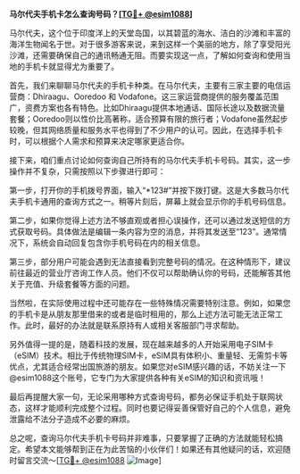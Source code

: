 **马尔代夫手机卡怎么查询号码？[[TG💪+ @esim1088](https://t.me/s/esim1088)]**

马尔代夫，这个位于印度洋上的天堂岛国，以其碧蓝的海水、洁白的沙滩和丰富的海洋生物闻名于世。对于很多游客来说，来到这样一个美丽的地方，除了享受阳光沙滩，还需要确保自己的通讯畅通无阻。而要实现这一点，了解如何查询和使用当地的手机卡就显得尤为重要了。

首先，我们来聊聊马尔代夫的手机卡种类。在马尔代夫，主要有三家主要的电信运营商：Dhiraagu、Ooredoo 和 Vodafone。这三家运营商提供的服务覆盖范围广，资费方案也各有特色。比如Dhiraagu提供本地通话、国际长途以及数据流量套餐；Ooredoo则以性价比高著称，适合预算有限的旅行者；Vodafone虽然起步较晚，但其网络质量和服务水平也得到了不少用户的认可。因此，在选择手机卡时，可以根据个人需求和预算来决定哪家更适合你。

接下来，咱们重点讨论如何查询自己所持有的马尔代夫手机卡号码。其实，这一步操作并不复杂，只需按照以下步骤进行即可：

第一步，打开你的手机拨号界面，输入“*123#”并按下拨打键。这是大多数马尔代夫手机卡通用的查询方式之一。稍等片刻后，屏幕上就会显示你的手机号码信息。

第二步，如果你觉得上述方法不够直观或者担心误操作，还可以通过发送短信的方式获取号码。具体做法是编辑一条内容为空的消息，并将其发送至“123”。通常情况下，系统会自动回复包含你手机号码在内的相关信息。

第三步，部分用户可能会遇到无法直接看到完整号码的情况。在这种情形下，建议前往最近的营业厅咨询工作人员。他们不仅可以帮助确认你的号码，还能解答其他关于充值、升级套餐等方面的问题。

当然啦，在实际使用过程中还可能存在一些特殊情况需要特别注意。例如，如果您的手机卡是从朋友那里借来的或者是临时租用的，那么上述方法可能无法正常工作。此时，最好的办法就是联系原持有人或相关客服部门寻求帮助。

另外值得一提的是，随着科技的发展，现在越来越多的人开始采用电子SIM卡（eSIM）技术。相比于传统物理SIM卡，eSIM具有体积小、重量轻、无需剪卡等优点，尤其适合经常出国旅游的朋友。如果您对eSIM感兴趣的话，不妨关注一下@esim1088这个账号，它专门为大家提供各种有关eSIM的知识和资讯哦！

最后再提醒大家一句，无论采用哪种方式查询号码，都务必保证手机处于联网状态，这样才能顺利完成整个过程。同时也要记得妥善保管好自己的个人信息，避免泄露给不法分子造成不必要的麻烦。

总之呢，查询马尔代夫手机卡号码并非难事，只要掌握了正确的方法就能轻松搞定。希望本文能够帮到正在为此苦恼的小伙伴们！如果还有其他疑问的话，欢迎随时留言交流～[[TG💪+ @esim1088](https://t.me/s/esim1088) ![Image](https://i.postimg.cc/4NQfJmqS/Snipaste-2025-05-13-00-14-12.png)]